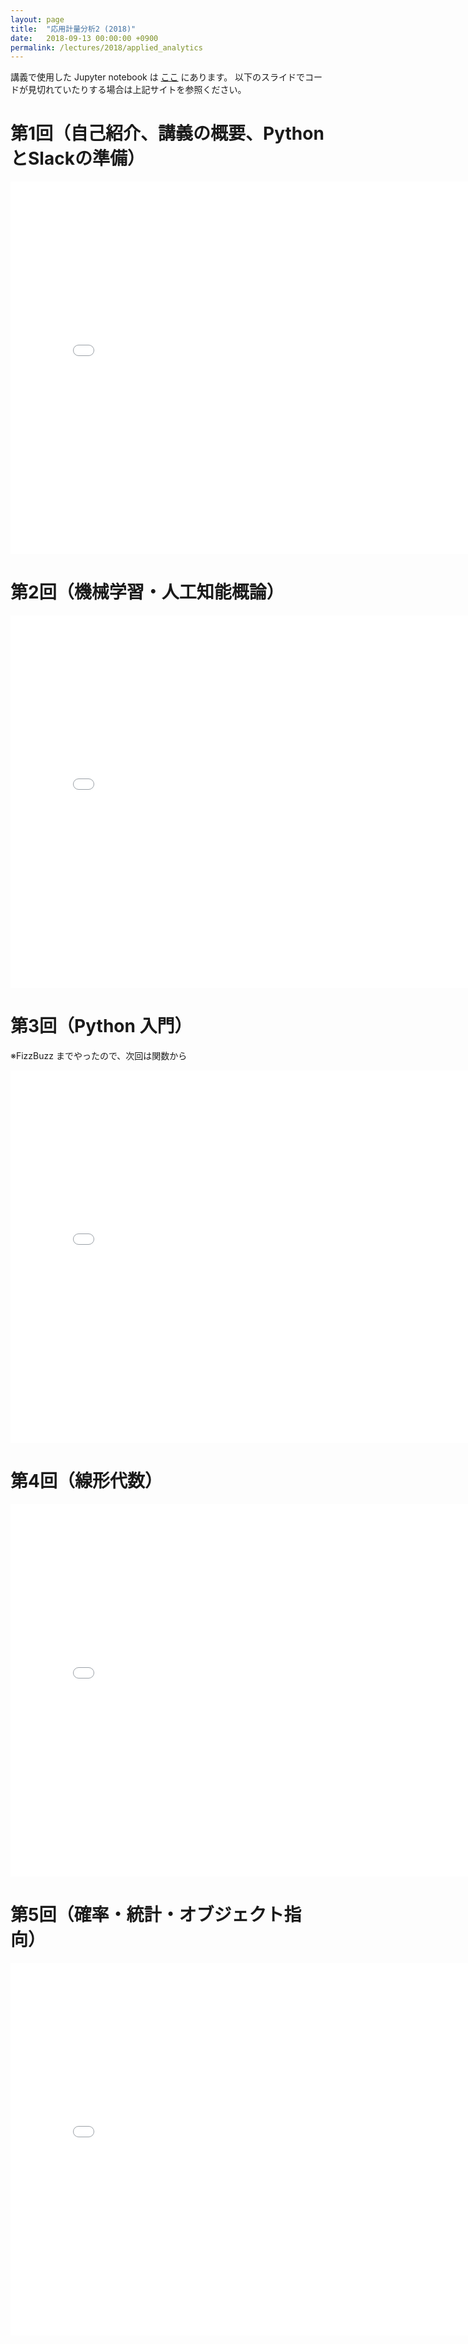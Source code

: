 ```yaml
---
layout: page
title:  "応用計量分析2 (2018)"
date:   2018-09-13 00:00:00 +0900
permalink: /lectures/2018/applied_analytics
---
```


講義で使用した Jupyter notebook は [ここ](https://github.com/kanojikajino/lecture) にあります。
以下のスライドでコードが見切れていたりする場合は上記サイトを参照ください。

# 第1回（自己紹介、講義の概要、PythonとSlackの準備）
<center>
<iframe allowfullscreen="true" allowtransparency="true" frameborder="0" height="596"  mozallowfullscreen="true" src="/lectures/2018/applied_analytics/1/main.html" style="border:0; padding:0; margin:0; background:transparent;" webkitallowfullscreen="true" width="800"></iframe>
</center>

# 第2回（機械学習・人工知能概論）
<center>
<iframe allowfullscreen="true" allowtransparency="true" frameborder="0" height="596"  mozallowfullscreen="true" src="/lectures/2018/applied_analytics/2/main.html" style="border:0; padding:0; margin:0; background:transparent;" webkitallowfullscreen="true" width="800"></iframe>
</center>

# 第3回（Python 入門）
※FizzBuzz までやったので、次回は関数から
<center>
<iframe allowfullscreen="true" allowtransparency="true" frameborder="0" height="596"  mozallowfullscreen="true" src="/lectures/2018/applied_analytics/3/main.html" style="border:0; padding:0; margin:0; background:transparent;" webkitallowfullscreen="true" width="800"></iframe>
</center>

# 第4回（線形代数）
<center>
<iframe allowfullscreen="true" allowtransparency="true" frameborder="0" height="596"  mozallowfullscreen="true" src="/lectures/2018/applied_analytics/4/main.html" style="border:0; padding:0; margin:0; background:transparent;" webkitallowfullscreen="true" width="800"></iframe>
</center>

# 第5回（確率・統計・オブジェクト指向）
<center>
<iframe allowfullscreen="true" allowtransparency="true" frameborder="0" height="596"  mozallowfullscreen="true" src="/lectures/2018/applied_analytics/5/main.html" style="border:0; padding:0; margin:0; background:transparent;" webkitallowfullscreen="true" width="800"></iframe>
</center>
